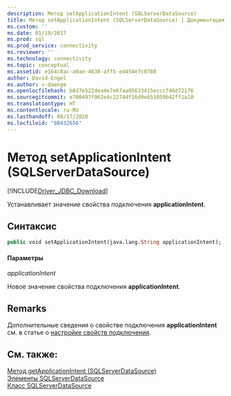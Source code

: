 ```yaml
---
description: Метод setApplicationIntent (SQLServerDataSource)
title: Метод setApplicationIntent (SQLServerDataSource) | Документация Майкрософт
ms.custom: ''
ms.date: 01/19/2017
ms.prod: sql
ms.prod_service: connectivity
ms.reviewer: ''
ms.technology: connectivity
ms.topic: conceptual
ms.assetid: e164c8ac-a0ae-4638-affb-ed454e7c0708
author: David-Engel
ms.author: v-daenge
ms.openlocfilehash: b8d7e522dea4e7e67aa05633415eccc746d72176
ms.sourcegitcommit: e700497f962e4c2274df16d9e651059b42ff1a10
ms.translationtype: HT
ms.contentlocale: ru-RU
ms.lasthandoff: 08/17/2020
ms.locfileid: "88432656"
---
```

# <a name="setapplicationintent-method-sqlserverdatasource"></a>Метод setApplicationIntent (SQLServerDataSource)
[!INCLUDE[Driver_JDBC_Download](../../../includes/driver_jdbc_download.md)]

  Устанавливает значение свойства подключения **applicationIntent**.  
  
## <a name="syntax"></a>Синтаксис  
  
```vb  
public void setApplicationIntent(java.lang.String applicationIntent);  
```  
  
#### <a name="parameters"></a>Параметры  
 *applicationIntent*  
  
 Новое значение свойства подключения **applicationIntent**.  
  
## <a name="remarks"></a>Remarks  
 Дополнительные сведения о свойстве подключения **applicationIntent** см. в статье о [настройке свойств подключения](../../../connect/jdbc/setting-the-connection-properties.md).  
  
## <a name="see-also"></a>См. также:  
 [Метод getApplicationIntent (SQLServerDataSource)](../../../connect/jdbc/reference/getapplicationintent-method-sqlserverdatasource.md)   
 [Элементы SQLServerDataSource](../../../connect/jdbc/reference/sqlserverdatasource-members.md)   
 [Класс SQLServerDataSource](../../../connect/jdbc/reference/sqlserverdatasource-class.md)  
  
  
